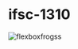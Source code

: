 # ifsc-1310

![flexboxfrogss](https://user-images.githubusercontent.com/98347459/157363379-ccce3fee-a24b-494e-a41d-02ae0b67dc5b.png)
